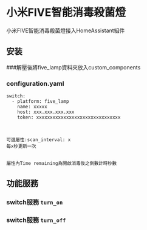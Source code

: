 # 小米FIVE智能消毒殺菌燈


小米FIVE智能消毒殺菌燈接入HomeAssistant組件


## 安装




###解壓後將five_lamp資料夾放入custom_components

### configuration.yaml
```
switch:
  - platform: five_lamp
    name: xxxxx
    host: xxx.xxx.xxx.xxx
    token: xxxxxxxxxxxxxxxxxxxxxxxxxxxxxxx
    

```
```

可選屬性:scan_interval: x
每x秒更新一次


屬性內Time remaining為開啟消毒後之倒數計時秒數

```



## 功能服務

### switch服務  `turn_on`

### switch服務  `turn_off`


